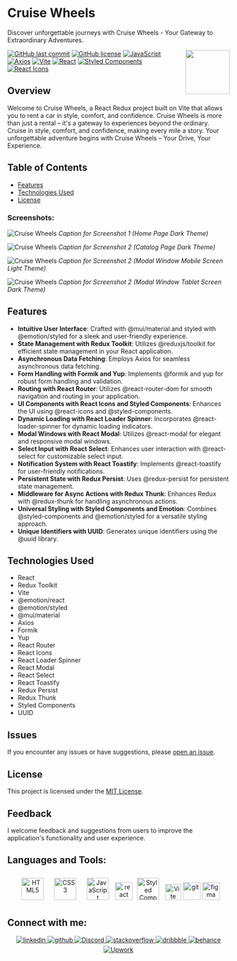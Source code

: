 # Cruise Wheels

Discover unforgettable journeys with Cruise Wheels - Your Gateway to Extraordinary Adventures.

<img align="right" src="https://media.giphy.com/media/du3J3cXyzhj75IOgvA/giphy.gif" width="100"/>

[![GitHub last commit](https://img.shields.io/github/last-commit/Alexandrbig1/rental-car)](https://github.com/Alexandrbig1/rental-car/commits/main)
[![GitHub license](https://img.shields.io/github/license/Alexandrbig1/rental-car)](https://github.com/Alexandrbig1/rental-car/blob/main/LICENSE)
[![JavaScript](https://img.shields.io/badge/JavaScript-Latest-EAD319.svg)](https://developer.mozilla.org/en-US/docs/Web/JavaScript)
[![Axios](https://img.shields.io/badge/Axios-1.6.4-5300D8.svg)](https://github.com/axios/axios)
[![Vite](https://img.shields.io/badge/Vite-5.0.8-6868F2)](https://vitejs.dev/)
[![React](https://img.shields.io/badge/React-18.2.0-51CAEF.svg)](https://reactjs.org/)
[![Styled Components](https://img.shields.io/badge/Styled_Components-6.1.6-D664C0.svg)](https://styled-components.com/)
[![React Icons](https://img.shields.io/badge/React_Icons-4.12.0-E10051.svg)](https://react-icons.github.io/react-icons/)

## Overview

Welcome to Cruise Wheels, a React Redux project built on Vite that allows you to rent a car in style, comfort, and confidence. Cruise Wheels is more than just a rental – it's a gateway to experiences beyond the ordinary. Cruise in style, comfort, and confidence, making every mile a story. Your unforgettable adventure begins with Cruise Wheels – Your Drive, Your Experience.

## Table of Contents

- [Features](#features)
- [Technologies Used](#technologies-used)
- [License](#license)

### Screenshots:

![Cruise Wheels](/public/images/screenshots/cruise1.jpg) _Caption for Screenshot 1
(Home Page Dark Theme)_

![Cruise Wheels](/public/images/screenshots/cruise2.jpg) _Caption for Screenshot 2
(Catalog Page Dark Theme)_

![Cruise Wheels](/public/images/screenshots/cruise3.jpg) _Caption for Screenshot 2
(Modal Window Mobile Screen Light Theme)_

![Cruise Wheels](/public/images/screenshots/cruise4.jpg) _Caption for Screenshot 2
(Modal Window Tablet Screen Dark Theme)_

## Features

- **Intuitive User Interface**: Crafted with @mui/material and styled with @emotion/styled for a sleek and user-friendly experience.
- **State Management with Redux Toolkit**: Utilizes @reduxjs/toolkit for efficient state management in your React application.
- **Asynchronous Data Fetching**: Employs Axios for seamless asynchronous data fetching.
- **Form Handling with Formik and Yup**: Implements @formik and yup for robust form handling and validation.
- **Routing with React Router**: Utilizes @react-router-dom for smooth navigation and routing in your application.
- **UI Components with React Icons and Styled Components**: Enhances the UI using @react-icons and @styled-components.
- **Dynamic Loading with React Loader Spinner**: Incorporates @react-loader-spinner for dynamic loading indicators.
- **Modal Windows with React Modal**: Utilizes @react-modal for elegant and responsive modal windows.
- **Select Input with React Select**: Enhances user interaction with @react-select for customizable select input.
- **Notification System with React Toastify**: Implements @react-toastify for user-friendly notifications.
- **Persistent State with Redux Persist**: Uses @redux-persist for persistent state management.
- **Middleware for Async Actions with Redux Thunk**: Enhances Redux with @redux-thunk for handling asynchronous actions.
- **Universal Styling with Styled Components and Emotion**: Combines @styled-components and @emotion/styled for a versatile styling approach.
- **Unique Identifiers with UUID**: Generates unique identifiers using the @uuid library.

## Technologies Used

- React
- Redux Toolkit
- Vite
- @emotion/react
- @emotion/styled
- @mui/material
- Axios
- Formik
- Yup
- React Router
- React Icons
- React Loader Spinner
- React Modal
- React Select
- React Toastify
- Redux Persist
- Redux Thunk
- Styled Components
- UUID

## Issues

If you encounter any issues or have suggestions, please
[open an issue](https://github.com/Alexandrbig1/rental-car/issues).

## License

This project is licensed under the [MIT License](LICENSE).

## Feedback

I welcome feedback and suggestions from users to improve the application's
functionality and user experience.

## Languages and Tools:

<div align="center">

<a href="https://en.wikipedia.org/wiki/HTML5" target="_blank"><img style="margin: 10px" src="https://profilinator.rishav.dev/skills-assets/html5-original-wordmark.svg" alt="HTML5" height="50" /></a>
<a href="https://www.w3schools.com/css/" target="_blank"><img style="margin: 10px" src="https://profilinator.rishav.dev/skills-assets/css3-original-wordmark.svg" alt="CSS3" height="50" /></a>
<a href="https://www.javascript.com/" target="_blank"><img style="margin: 10px" src="https://profilinator.rishav.dev/skills-assets/javascript-original.svg" alt="JavaScript" height="50" /></a>
<a href="https://reactjs.org/" target="_blank" rel="noreferrer"> <img src="https://raw.githubusercontent.com/devicons/devicon/master/icons/react/react-original-wordmark.svg" alt="react" width="40" height="40"/></a><a href="https://styled-components.com/" target="_blank"><img style="margin: 10px" src="https://profilinator.rishav.dev/skills-assets/styled-components.png" alt="Styled Components" height="50" /></a>
<a href="https://vitejs.dev/" target="_blank" rel="noreferrer"><img src="https://raw.githubusercontent.com/danielcranney/readme-generator/main/public/icons/skills/vite-colored.svg" width="36" height="36" alt="Vite" /></a>
<a href="https://git-scm.com/" target="_blank" rel="noreferrer">
<img src="https://www.vectorlogo.zone/logos/git-scm/git-scm-icon.svg" alt="git" width="40" height="40"/></a>
<a href="https://www.figma.com/" target="_blank" rel="noreferrer"><img src="https://www.vectorlogo.zone/logos/figma/figma-icon.svg" alt="figma" width="40" height="40"/></a>

</div>

## Connect with me:

<div align="center">
<a href="https://linkedin.com/in/alex-smagin29" target="_blank">
<img src=https://img.shields.io/badge/linkedin-%231E77B5.svg?&style=for-the-badge&logo=linkedin&logoColor=white alt=linkedin style="margin-bottom: 5px;" />
</a>
<a href="https://github.com/alexandrbig1" target="_blank">
<img src=https://img.shields.io/badge/github-%2324292e.svg?&style=for-the-badge&logo=github&logoColor=white alt=github style="margin-bottom: 5px;" />
</a>
<a href="https://discord.gg/uzM3UNQU" target="_blank">
<img src="https://img.shields.io/badge/discord-%237289DA.svg?&style=for-the-badge&logo=discord&logoColor=white" alt="Discord" style="margin-bottom: 5px;" />
</a>
<a href="https://stackoverflow.com/users/22484161/alex-smagin" target="_blank">
<img src=https://img.shields.io/badge/stackoverflow-%23F28032.svg?&style=for-the-badge&logo=stackoverflow&logoColor=white alt=stackoverflow style="margin-bottom: 5px;" />
</a>
<a href="https://dribbble.com/Alexandrbig1" target="_blank">
<img src=https://img.shields.io/badge/dribbble-%23E45285.svg?&style=for-the-badge&logo=dribbble&logoColor=white alt=dribbble style="margin-bottom: 5px;" />
</a>
<a href="https://www.behance.net/a1126" target="_blank">
<img src=https://img.shields.io/badge/behance-%23191919.svg?&style=for-the-badge&logo=behance&logoColor=white alt=behance style="margin-bottom: 5px;" />
</a>
<a href="https://www.upwork.com/freelancers/~0117da9f9f588056d2" target="_blank">
<img src="https://img.shields.io/badge/upwork-%230077B5.svg?&style=for-the-badge&logo=upwork&logoColor=white&color=%23167B02" alt="Upwork" style="margin-bottom: 5px;" />
</a>
</div>
